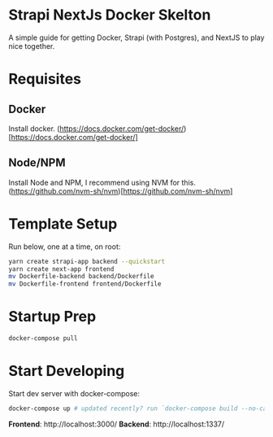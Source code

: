 # Strapi NextJs Docker Skelton
A simple guide for getting Docker, Strapi (with Postgres), and NextJS to play nice together.


# Requisites

## Docker
Install docker.
(https://docs.docker.com/get-docker/)[https://docs.docker.com/get-docker/]

## Node/NPM
Install Node and NPM, I recommend using NVM for this.
(https://github.com/nvm-sh/nvm)[https://github.com/nvm-sh/nvm]


# Template Setup 

Run below, one at a time, on root:
```bash 
yarn create strapi-app backend --quickstart
yarn create next-app frontend
mv Dockerfile-backend backend/Dockerfile
mv Dockerfile-frontend frontend/Dockerfile
```

# Startup Prep

```bash
docker-compose pull
```


# Start Developing

Start dev server with docker-compose:
```bash
docker-compose up # updated recently? run `docker-compose build --no-cache`
```

**Frontend**: http://localhost:3000/
**Backend**: http://localhost:1337/

